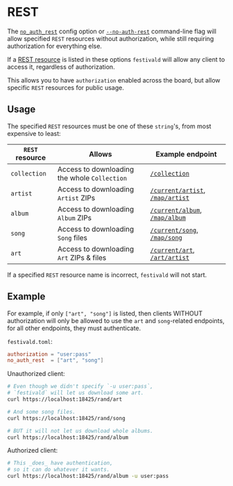 # REST
The [`no_auth_rest`](../config/config.md) config option or [`--no-auth-rest`](../command-line/command-line.md) command-line flag will allow specified `REST` resources without authorization, while still requiring authorization for everything else.

If a [REST resource](../rest/rest.md) is listed in these options `festivald` will allow any client to access it, regardless of authorization.

This allows you to have `authorization` enabled across the board, but allow specific `REST` resources for public usage.

## Usage
The specified `REST` resources must be one of these `string`'s, from most expensive to least:

| `REST` resource | Allows                                       | Example endpoint |
|-----------------|----------------------------------------------|------------------|
| `collection`    | Access to downloading the whole `Collection` | [`/collection`](../rest/collection.md)
| `artist`        | Access to downloading `Artist` ZIPs          | [`/current/artist`](../rest/current/artist.md), [`/map/artist`](../rest/map/artist.md)
| `album`         | Access to downloading `Album` ZIPs           | [`/current/album`](../rest/current/album.md), [`/map/album`](../rest/map/album.md)
| `song`          | Access to downloading `Song` files           | [`/current/song`](../rest/current/song.md), [`/map/song`](../rest/map/song.md)
| `art`           | Access to downloading `Art` ZIPs & files     | [`/current/art`](../rest/current/art.md), [`/art/artist`](../rest/art/artist.md)

If a specified `REST` resource name is incorrect, `festivald` will not start.

## Example
For example, if only `["art", "song"]` is listed, then clients WITHOUT authorization will only be allowed to use the `art` and `song`-related endpoints, for all other endpoints, they must authenticate.

`festivald.toml`:
```toml
authorization = "user:pass"
no_auth_rest  = ["art", "song"]
```

Unauthorized client:
```bash
# Even though we didn't specify `-u user:pass`,
# `festivald` will let us download some art.
curl https://localhost:18425/rand/art

# And some song files.
curl https://localhost:18425/rand/song

# BUT it will not let us download whole albums.
curl https://localhost:18425/rand/album
```

Authorized client:
```bash
# This _does_ have authentication,
# so it can do whatever it wants.
curl https://localhost:18425/rand/album -u user:pass
```
